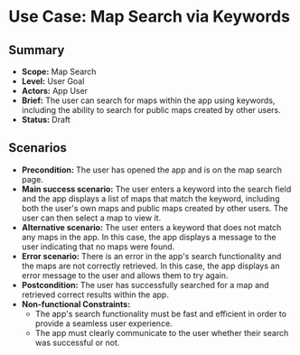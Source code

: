 # Use Case: Map Search via Keywords

## Summary

- **Scope:** Map Search
- **Level:** User Goal
- **Actors:** App User
- **Brief:** The user can search for maps within the app using keywords, including the ability to search for public maps created by other users.
- **Status:** Draft

## Scenarios

- **Precondition:**
  The user has opened the app and is on the map search page.
- **Main success scenario:**
  The user enters a keyword into the search field and the app displays a list of maps that match the keyword, including both the user's own maps and public maps created by other users.
  The user can then select a map to view it.
- **Alternative scenario:**
  The user enters a keyword that does not match any maps in the app.
  In this case, the app displays a message to the user indicating that no maps were found.
- **Error scenario:**
  There is an error in the app's search functionality and the maps are not correctly retrieved.
  In this case, the app displays an error message to the user and allows them to try again.
- **Postcondition:**
  The user has successfully searched for a map and retrieved correct results within the app.
- **Non-functional Constraints:**
    - The app's search functionality must be fast and efficient in order to provide a seamless user experience.
    - The app must clearly communicate to the user whether their search was successful or not.
